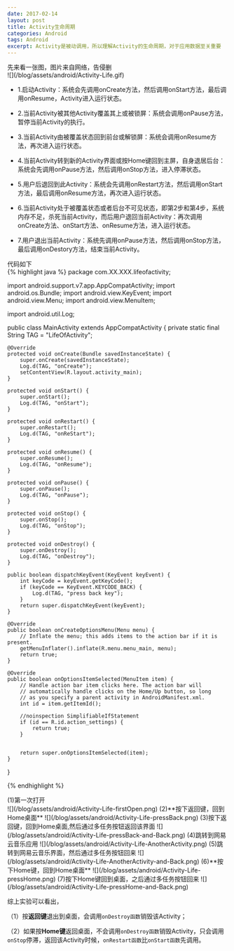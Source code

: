 ```yaml
---
date: 2017-02-14
layout: post
title: Activity生命周期
categories: Android
tags: Android
excerpt: Activity是被动调用，所以理解Activity的生命周期，对于应用数据至关重要
---
```

<div>先来看一张图，图片来自网络，告侵删
</div>
![](/blog/assets/android/Activity-Life.gif)

* 1.启动Activity：系统会先调用onCreate方法，然后调用onStart方法，最后调用onResume，Activity进入运行状态。

* 2.当前Activity被其他Activity覆盖其上或被锁屏：系统会调用onPause方法，暂停当前Activity的执行。

* 3.当前Activity由被覆盖状态回到前台或解锁屏：系统会调用onResume方法，再次进入运行状态。

* 4.当前Activity转到新的Activity界面或按Home键回到主屏，自身退居后台：系统会先调用onPause方法，然后调用onStop方法，进入停滞状态。

* 5.用户后退回到此Activity：系统会先调用onRestart方法，然后调用onStart方法，最后调用onResume方法，再次进入运行状态。

* 6.当前Activity处于被覆盖状态或者后台不可见状态，即第2步和第4步，系统内存不足，杀死当前Activity，而后用户退回当前Activity：再次调用onCreate方法、onStart方法、onResume方法，进入运行状态。

* 7.用户退出当前Activity：系统先调用onPause方法，然后调用onStop方法，最后调用onDestory方法，结束当前Activity。
<div>
代码如下
</div>
{% highlight java %}
package com.XX.XXX.lifeofactivity;

import android.support.v7.app.AppCompatActivity;
import android.os.Bundle;
import android.view.KeyEvent;
import android.view.Menu;
import android.view.MenuItem;

import android.util.Log;

public class MainActivity extends AppCompatActivity {
    private static final String TAG = "LifeOfActivity";

    @Override
    protected void onCreate(Bundle savedInstanceState) {
        super.onCreate(savedInstanceState);
        Log.d(TAG, "onCreate");
        setContentView(R.layout.activity_main);
    }

    protected void onStart() {
        super.onStart();
        Log.d(TAG, "onStart");
    }

    protected void onRestart() {
        super.onRestart();
        Log.d(TAG, "onReStart");
    }

    protected void onResume() {
        super.onResume();
        Log.d(TAG, "onResume");
    }

    protected void onPause() {
        super.onPause();
        Log.d(TAG, "onPause");
    }

    protected void onStop() {
        super.onStop();
        Log.d(TAG, "onStop");
    }

    protected void onDestroy() {
        super.onDestroy();
        Log.d(TAG, "onDestroy");
    }

    public boolean dispatchKeyEvent(KeyEvent keyEvent) {
        int keyCode = keyEvent.getKeyCode();
        if (keyCode == KeyEvent.KEYCODE_BACK) {
            Log.d(TAG, "press back key");
        }
        return super.dispatchKeyEvent(keyEvent);
    }

    @Override
    public boolean onCreateOptionsMenu(Menu menu) {
        // Inflate the menu; this adds items to the action bar if it is present.
        getMenuInflater().inflate(R.menu.menu_main, menu);
        return true;
    }

    @Override
    public boolean onOptionsItemSelected(MenuItem item) {
        // Handle action bar item clicks here. The action bar will
        // automatically handle clicks on the Home/Up button, so long
        // as you specify a parent activity in AndroidManifest.xml.
        int id = item.getItemId();

        //noinspection SimplifiableIfStatement
        if (id == R.id.action_settings) {
            return true;
        }


        return super.onOptionsItemSelected(item);
    }
}


{% endhighlight %}
<div>
(1)第一次打开
</div>
![](/blog/assets/android/Activity-Life-firstOpen.png)
(2)**按下返回键，回到Home桌面**
![](/blog/assets/android/Activity-Life-pressBack.png)
(3)按下返回键，回到Home桌面,然后通过多任务按钮返回该界面
![](/blog/assets/android/Activity-Life-pressBack-and-Back.png)
(4)跳转到网易云音乐应用
![](/blog/assets/android/Activity-Life-AnotherActivity.png)
(5)跳转到网易云音乐界面，然后通过多任务按钮回来
![](/blog/assets/android/Activity-Life-AnotherActivity-and-Back.png)
(6)**按下Home键，回到Home桌面**
![](/blog/assets/android/Activity-Life-pressHome.png)
(7)按下Home键回到桌面，之后通过多任务按钮回来
![](/blog/assets/android/Activity-Life-pressHome-and-Back.png)

综上实验可以看出，

（1）按**返回键**退出到桌面，会调用`onDestroy函数`销毁该Activity；

（2）如果按**Home键**返回桌面，不会调用`onDestroy函数`销毁Activity，只会调用`onStop`停滞，返回该Activity时候，`onRestart函数`比`onStart函数`先调用。